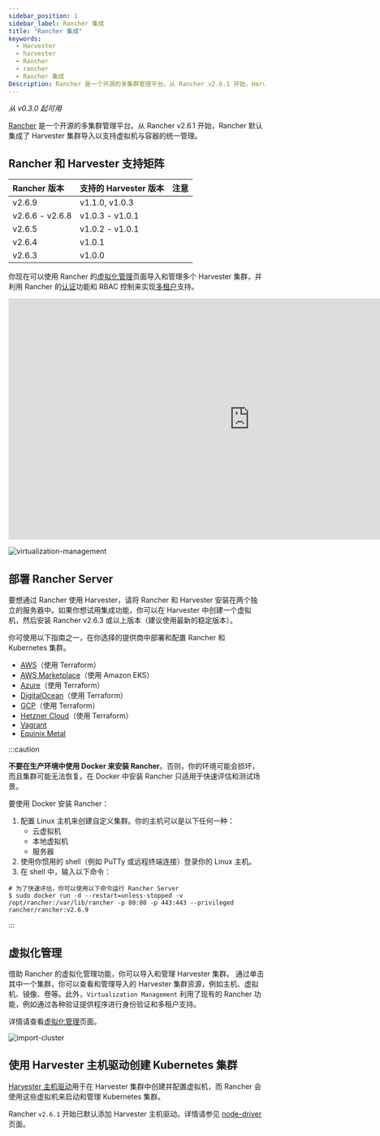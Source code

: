 ```yaml
---
sidebar_position: 1
sidebar_label: Rancher 集成
title: "Rancher 集成"
keywords:
  - Harvester
  - harvester
  - Rancher
  - rancher
  - Rancher 集成
Description: Rancher 是一个开源的多集群管理平台。从 Rancher v2.6.1 开始，Harvester 默认集成 Rancher。
---
```


_从 v0.3.0 起可用_

[Rancher](https://github.com/rancher/rancher) 是一个开源的多集群管理平台。从 Rancher v2.6.1 开始，Rancher 默认集成了 Harvester 集群导入以支持虚拟机与容器的统一管理。


## Rancher 和 Harvester 支持矩阵

| Rancher 版本 | 支持的 Harvester 版本 | 注意 |
| :--|:--|:--|
| v2.6.9 | v1.1.0, v1.0.3 |  |
| v2.6.6 - v2.6.8 | v1.0.3 - v1.0.1 | |
| v2.6.5 | v1.0.2 - v1.0.1 | |
| v2.6.4 | v1.0.1 | |
| v2.6.3 | v1.0.0 | |

你现在可以使用 Rancher 的[虚拟化管理](virtualization-management.md)页面导入和管理多个 Harvester 集群，并利用 Rancher 的[认证](https://ranchermanager.docs.rancher.com/v2.6/pages-for-subheaders/authentication-config)功能和 RBAC 控制来实现[多租户](https://rancher.com/docs/rancher/v2.6/en/admin-settings/rbac/)支持。

<div class="text-center">
<iframe width="950" height="475" src="https://www.youtube.com/embed/fyxDm3HVwWI" title="YouTube video player" frameborder="0" allow="accelerometer; autoplay; clipboard-write; encrypted-media; gyroscope; picture-in-picture" allowfullscreen></iframe>
</div>

![virtualization-management](/img/v1.2/rancher/virtualization-management.png)

## 部署 Rancher Server

要想通过 Rancher 使用 Harvester，请将 Rancher 和 Harvester 安装在两个独立的服务器中。如果你想试用集成功能，你可以在 Harvester 中创建一个虚拟机，然后安装 Rancher v2.6.3 或以上版本（建议使用最新的稳定版本）。

你可使用以下指南之一，在你选择的提供商中部署和配置 Rancher 和 Kubernetes 集群。

- [AWS](https://rancher.com/docs/rancher/v2.6/en/quick-start-guide/deployment/amazon-aws-qs/)（使用 Terraform）
- [AWS Marketplace](https://rancher.com/docs/rancher/v2.6/en/quick-start-guide/deployment/amazon-aws-marketplace-qs/)（使用 Amazon EKS）
- [Azure](https://rancher.com/docs/rancher/v2.6/en/quick-start-guide/deployment/microsoft-azure-qs/)（使用 Terraform）
- [DigitalOcean](https://rancher.com/docs/rancher/v2.6/en/quick-start-guide/deployment/digital-ocean-qs/)（使用 Terraform）
- [GCP](https://rancher.com/docs/rancher/v2.6/en/quick-start-guide/deployment/google-gcp-qs/)（使用 Terraform）
- [Hetzner Cloud](https://rancher.com/docs/rancher/v2.6/en/quick-start-guide/deployment/hetzner-cloud-qs/)（使用 Terraform）
- [Vagrant](https://rancher.com/docs/rancher/v2.6/en/quick-start-guide/deployment/quickstart-vagrant/)
- [Equinix Metal](https://rancher.com/docs/rancher/v2.6/en/quick-start-guide/deployment/equinix-metal-qs/)

:::caution

**不要在生产环境中使用 Docker 来安装 Rancher**。否则，你的环境可能会损坏，而且集群可能无法恢复。在 Docker 中安装 Rancher 只适用于快速评估和测试场景。

要使用 Docker 安装 Rancher：

1. 配置 Linux 主机来创建自定义集群。你的主机可以是以下任何一种：
   - 云虚拟机
   - 本地虚拟机
   - 服务器
1. 使用你惯用的 shell（例如 PuTTy 或远程终端连接）登录你的 Linux 主机。
1. 在 shell 中，输入以下命令：

```shell
# 为了快速评估，你可以使用以下命令运行 Rancher Server
$ sudo docker run -d --restart=unless-stopped -v /opt/rancher:/var/lib/rancher -p 80:80 -p 443:443 --privileged rancher/rancher:v2.6.9
```

:::

## 虚拟化管理

借助 Rancher 的虚拟化管理功能，你可以导入和管理 Harvester 集群。
通过单击其中一个集群，你可以查看和管理导入的 Harvester 集群资源，例如主机、虚拟机、镜像、卷等。此外，`Virtualization Management` 利用了现有的 Rancher 功能，例如通过各种验证提供程序进行身份验证和多租户支持。

详情请查看[虚拟化管理](./virtualization-management.md)页面。

![import-cluster](/img/v1.2/rancher/import-harvester-cluster.png)

## 使用 Harvester 主机驱动创建 Kubernetes 集群

[Harvester 主机驱动](./node/node-driver.md)用于在 Harvester 集群中创建并配置虚拟机，而 Rancher 会使用这些虚拟机来启动和管理 Kubernetes 集群。

Rancher `v2.6.1` 开始已默认添加 Harvester 主机驱动。详情请参见 [node-driver](./node/node-driver.md) 页面。